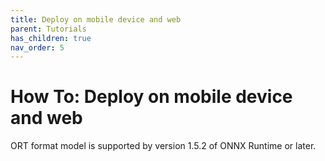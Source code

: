 ```yaml
---
title: Deploy on mobile device and web
parent: Tutorials
has_children: true
nav_order: 5
---
```


# How To: Deploy on mobile device and web

ORT format model is supported by version 1.5.2 of ONNX Runtime or later.
